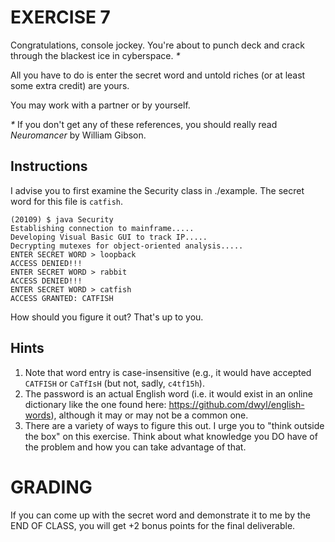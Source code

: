 # EXERCISE 7

Congratulations, console jockey.  You're about to punch deck and crack through the blackest ice in cyberspace. _*_

All you have to do is enter the secret word and untold riches (or at least some extra credit) are yours.

You may work with a partner or by yourself.

_*_ If you don't get any of these references, you should really read _Neuromancer_ by William Gibson.

## Instructions

I advise you to first examine the Security class in ./example.  The secret word for this file is `catfish`.

```
(20109) $ java Security
Establishing connection to mainframe.....
Developing Visual Basic GUI to track IP.....
Decrypting mutexes for object-oriented analysis.....
ENTER SECRET WORD > loopback
ACCESS DENIED!!!
ENTER SECRET WORD > rabbit
ACCESS DENIED!!!
ENTER SECRET WORD > catfish
ACCESS GRANTED: CATFISH
```

How should you figure it out?  That's up to you.

## Hints

1. Note that word entry is case-insensitive (e.g., it would have accepted `CATFISH` or `CaTfIsH` (but not, sadly, `c4tf15h`).
2. The password is an actual English word (i.e. it would exist in an online dictionary like the one found here: https://github.com/dwyl/english-words), although it may or may not be a common one.
3. There are a variety of ways to figure this out.  I urge you to "think outside the box" on this exercise.  Think about what knowledge you DO have of the problem and how you can take advantage of that.

# GRADING

If you can come up with the secret word and demonstrate it to me by the END OF CLASS, you will get +2 bonus points for the final deliverable.

